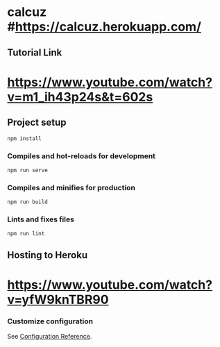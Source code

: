 # calcuz #https://calcuz.herokuapp.com/
## Tutorial Link
# https://www.youtube.com/watch?v=m1_ih43p24s&t=602s
## Project setup
```
npm install
```

### Compiles and hot-reloads for development
```
npm run serve
```

### Compiles and minifies for production
```
npm run build
```

### Lints and fixes files
```
npm run lint
```
## Hosting to Heroku
# https://www.youtube.com/watch?v=yfW9knTBR90
### Customize configuration
See [Configuration Reference](https://cli.vuejs.org/config/).
